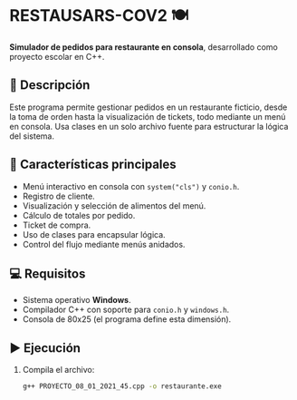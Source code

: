 # RESTAUSARS-COV2 🍽️

**Simulador de pedidos para restaurante en consola**, desarrollado como proyecto escolar en C++.

## 📄 Descripción

Este programa permite gestionar pedidos en un restaurante ficticio, desde la toma de orden hasta la visualización de tickets, todo mediante un menú en consola. Usa clases en un solo archivo fuente para estructurar la lógica del sistema.

## 🧱 Características principales

- Menú interactivo en consola con `system("cls")` y `conio.h`.
- Registro de cliente.
- Visualización y selección de alimentos del menú.
- Cálculo de totales por pedido.
- Ticket de compra.
- Uso de clases para encapsular lógica.
- Control del flujo mediante menús anidados.

## 💻 Requisitos

- Sistema operativo **Windows**.
- Compilador C++ con soporte para `conio.h` y `windows.h`.
- Consola de 80x25 (el programa define esta dimensión).

## ▶️ Ejecución

1. Compila el archivo:
   ```bash
   g++ PROYECTO_08_01_2021_45.cpp -o restaurante.exe
